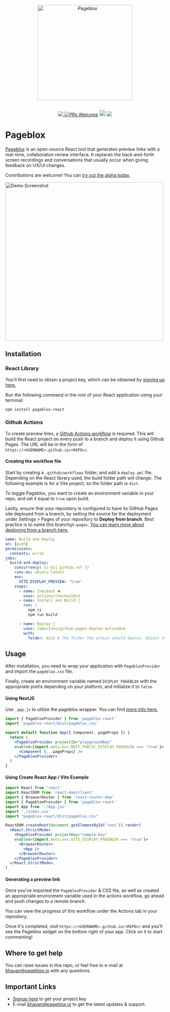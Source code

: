 <div align="center">
  <br>
  <img alt="Pageblox" src="https://i.postimg.cc/jdwrK6w6/pageblox-github-logo.png" width="300px">
<br/>
</div>
<br/>
<p align="center">
<a href="https://289qfe92z29.typeform.com/to/LJNGDV6f">
    <img src="https://img.shields.io/badge/We're%20open%20for%20alpha!-Join-%2322c55e" />
  </a>
<a href='http://makeapullrequest.com'><img alt='PRs Welcome' src='https://img.shields.io/badge/PRs-welcome-brightgreen.svg?style=shields'/></a>
<a href='https://join.slack.com/t/pagebloxworkspace/shared_invite/zt-1tdckdevn-3GmY2amkNY2ZpdD6iuIZmQ'><img alt="Join Slack Community" src="https://img.shields.io/badge/Slack-4A154B?style=for-the-badge&logo=slack&logoColor=white" height="20"/></a>
<img src="https://img.shields.io/badge/license-MIT-green" />
</p>

# Pageblox
[Pageblox](https://www.pageblox.io) is an open-source React tool that generates preview links with a real-time, collaboration review interface. It replaces the back-and-forth screen recordings and conversations that usually occur when giving feedback on UX/UI changes.

Contributions are welcome! You can [try out the alpha today.](https://289qfe92z29.typeform.com/to/LJNGDV6f)

<img src="https://i.postimg.cc/SQzBSG3G/pageblox-demo-screenshot.png" alt="Demo Screenshot" width="500" />

## Installation

### React Library

You'll first need to obtain a project key, which can be obtained by [signing up here.](https://289qfe92z29.typeform.com/to/LJNGDV6f)

Run the following command in the root of your React application using your terminal:

  ```bash
  npm install pageblox-react
  ```

### Github Actions

  To create preview links, a <a href="https://docs.github.com/en/actions/learn-github-actions">Github Actions workflow</a> is required. This will build the React project on every push to a branch and deploy it using Github Pages. The URL will be in the form of ```https://<USERNAME>.github.io/<REPO>/```.
  
#### Creating the workflow file

Start by creating a ```.github/workflows``` folder, and add a ```deploy.yml``` file. Depending on the React library used, the build folder path will change. The following example is for a Vite project, so the folder path is ```dist```.

To toggle Pageblox, you want to create an environment variable in your repo, and set it equal to ```true``` upon build.

Lastly, ensure that your repository is configured to have its GitHub Pages site deployed from a branch, by setting the source for the deployment under Settings > Pages of your repository to <b>Deploy from branch</b>. Best practice is to name this branch```gh-pages```. <a href="https://docs.github.com/en/pages/getting-started-with-github-pages/configuring-a-publishing-source-for-your-github-pages-site">You can learn more about deploying from a branch here.</a>

```yml
name: Build and Deploy
on: [push]
permissions:
  contents: write
jobs:
  build-and-deploy:
    concurrency: ci-${{ github.ref }}
    runs-on: ubuntu-latest
    env:
      VITE_DISPLAY_PREVIEW: "true"
    steps:
      - name: Checkout 🛎️
        uses: actions/checkout@v3
      - name: Install and Build 🔧 
        run: |
          npm ci
          npm run build

      - name: Deploy 🚀
        uses: JamesIves/github-pages-deploy-action@v4
        with:
          folder: dist # The folder the action should deploy. Adjust this value based on your react library.
```

## Usage

After installation, you need to wrap your application with ```PagebloxProvider``` and import the ```pageblox.css``` file.

Finally, create an environment variable named ```DISPLAY_PAGEBLOX``` with the appropriate prefix depending on your platform, and initialize it to ```false```.


#### Using NextJS
  
  Use ```_app.js``` to utilize the pageblox wrapper. You can find [more info here.](https://nextjs.org/docs/advanced-features/custom-app)

  ```jsx
  import { PagebloxProvider } from 'pageblox-react'
  import 'pageblox-react/dist/pageblox.css'

  export default function App({ Component, pageProps }) {
    return (
      <PagebloxProvider projectId="playgroundKey"
      enabled={import.meta.env.NEXT_PUBLIC_DISPLAY_PAGEBLOX === 'true'}>
        <Component {...pageProps} />
      </PagebloxProvider>
    )
  }
  ```
  
  #### Using Create React App / Vite Example

  ```jsx
  import React from 'react'
  import ReactDOM from 'react-dom/client'
  import { BrowserRouter } from 'react-router-dom'
  import { PagebloxProvider } from 'pageblox-react'
  import App from './App.jsx'
  import './index.css'
  import "pageblox-react/dist/pageblox.css"

  ReactDOM.createRoot(document.getElementById('root')).render(
    <React.StrictMode>
      <PagebloxProvider projectKey="sample-key"
      enabled={import.meta.env.VITE_DISPLAY_PAGEBLOX === 'true'}>
        <BrowserRouter>
          <App />
        </BrowserRouter>
      </PagebloxProvider>
    </React.StrictMode>,
  )
  ```


#### Generating a preview link

Once you've imported the ```PagebloxProvider``` & CSS file, as well as created an appropriate environment variable used in the actions workflow, go ahead and push changes to a remote branch.

You can view the progress of this workflow under the Actions tab in your repository.

Once it's completed, visit ```https://<USERNAME>.github.io/<REPO>/``` and you'll see the Pageblox widget on the bottom right of your app. Click on it to start commenting!

## Where to get help

You can raise issues in this repo, or feel free to e-mail at bhavan@pageblox.io with any questions.

## Important Links

- [Signup here](https://289qfe92z29.typeform.com/to/LJNGDV6f) to get your project key
- E-mail bhavan@pageblox.io to get the latest updates & support.